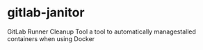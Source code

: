 # gitlab-janitor

GitLab Runner Cleanup Tool a tool to automatically managestalled containers when using Docker


